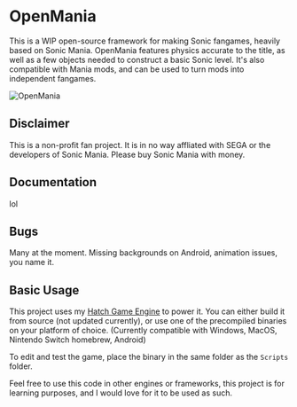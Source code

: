 # OpenMania
This is a WIP open-source framework for making Sonic fangames, heavily based on Sonic Mania. OpenMania features physics accurate to the title, as well as a few objects needed to construct a basic Sonic level. It's also compatible with Mania mods, and can be used to turn mods into independent fangames.

![OpenMania](https://repository-images.githubusercontent.com/243855758/f2275d80-5a49-11ea-865e-1551795325a1)

## Disclaimer
This is a non-profit fan project. It is in no way affliated with SEGA or the developers of Sonic Mania. Please buy Sonic Mania with money.

## Documentation
lol

## Bugs
Many at the moment. Missing backgrounds on Android, animation issues, you name it.

## Basic Usage
This project uses my [Hatch Game Engine](https://github.com/aknetk/HatchGameEngine) to power it. You can either build it from source (not updated currently), or use one of the precompiled binaries on your platform of choice.
(Currently compatible with Windows, MacOS, Nintendo Switch homebrew, Android)

To edit and test the game, place the binary in the same folder as the `Scripts` folder.

Feel free to use this code in other engines or frameworks, this project is for learning purposes, and I would love for it to be used as such.
